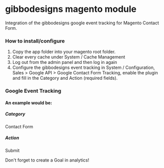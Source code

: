 # gibbodesigns magento module

Integration of the gibbodesigns google event tracking for Magento Contact Form.

### How to install/configure

1. Copy the app folder into your magento root folder.
2. Clear every cache under System / Cache Management
3. Log out from the admin panel and then log in again
4. Configure the gibbodesigns event tracking in System / Configuration, Sales > Google API > Google Contact Form Tracking, enable the plugin and fill in the Category and Action (required fields).

### Google Event Tracking

#### An example would be:

##### Category
Contact Form
##### Action
Submit

Don't forget to create a Goal in analytics!
